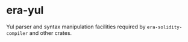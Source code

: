 # era-yul

Yul parser and syntax manipulation facilities required by
`era-solidity-compiler` and other crates.

